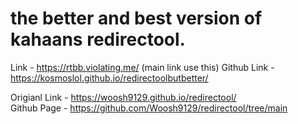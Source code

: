 # the better and best version of kahaans redirectool.
Link - https://rtbb.violating.me/ (main link use this)
Github Link - https://kosmoslol.github.io/redirectoolbutbetter/

Origianl Link - https://woosh9129.github.io/redirectool/  
Github Page - https://github.com/Woosh9129/redirectool/tree/main
